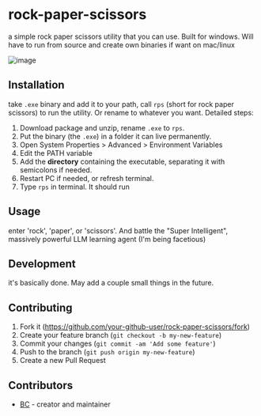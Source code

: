 # rock-paper-scissors
a simple rock paper scissors utility that you can use. Built for windows. Will have to run from source and create own binaries if want on mac/linux

![image](https://github.com/user-attachments/assets/9fc6e546-ed67-44ad-8c16-b0483d77b6e1)


## Installation
take `.exe` binary and add it to your path, call `rps` (short for rock paper scissors) to run the utility. Or rename to whatever you want. Detailed steps:
1. Download package and unzip, rename `.exe` to `rps`.
2. Put the binary (the `.exe`) in a folder it can live permanently.
3. Open System Properties > Advanced > Environment Variables
4. Edit the PATH variable
5. Add the **directory** containing the executable, separating it with semicolons if needed.
6. Restart PC if needed, or refresh terminal. 
7. Type `rps` in terminal. It should run

## Usage
enter 'rock', 'paper', or 'scissors'. And battle the "Super Intelligent", massively powerful LLM learning agent (I'm being facetious)

## Development
it's basically done. May add a couple small things in the future.

## Contributing
1. Fork it (<https://github.com/your-github-user/rock-paper-scissors/fork>)
2. Create your feature branch (`git checkout -b my-new-feature`)
3. Commit your changes (`git commit -am 'Add some feature'`)
4. Push to the branch (`git push origin my-new-feature`)
5. Create a new Pull Request

## Contributors
- [BC](https://github.com/your-github-user) - creator and maintainer
